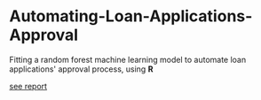 # Automating-Loan-Applications-Approval  

Fitting a random forest machine learning model to automate loan applications' approval process, using **R**

[see report](https://rpubs.com/amos593/508898)
